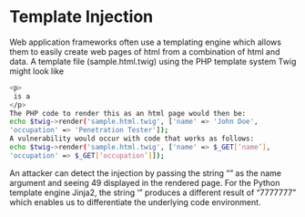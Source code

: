 # Template Injection

Web application frameworks often use a templating engine which allows them to easily create web pages of html from a combination of html and data. A template file \(sample.html.twig\) using the PHP template system Twig might look like

```bash
<p>
 is a 
</p>
The PHP code to render this as an html page would then be:
echo $twig->render('sample.html.twig', ['name' => 'John Doe',
'occupation' => 'Penetration Tester']);
A vulnerability would occur with code that works as follows:
echo $twig->render('sample.html.twig', ['name' => $_GET[‘name’],
'occupation' => $_GET[‘occupation’]]);
```

An attacker can detect the injection by passing the string “” as the name argument and seeing 49 displayed in the rendered page. For the Python template engine Jinja2, the string ‘” produces a different result of “7777777” which enables us to differentiate the underlying code environment.

